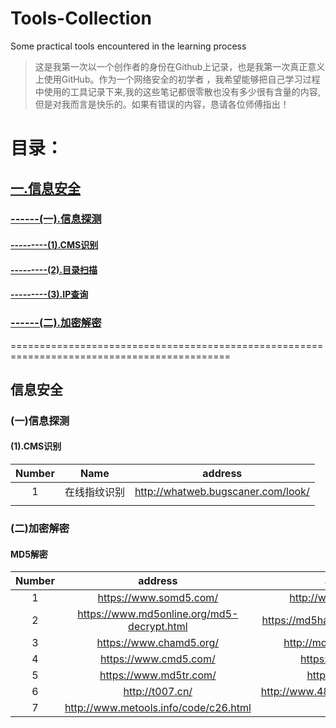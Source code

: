 # Tools-Collection
Some practical tools encountered in the learning process
> 这是我第一次以一个创作者的身份在Github上记录，也是我第一次真正意义上使用GitHub。作为一个网络安全的初学者 ，我希望能够把自己学习过程中使用的工具记录下来,我的这些笔记都很零散也没有多少很有含量的内容, 但是对我而言是快乐的。如果有错误的内容，恳请各位师傅指出！

# 目录：
[<h2>一.信息安全</h2>](#jump1)
[<h3>------(一).信息探测</h3>](#jump1.1)
[<h4>---------(1).CMS识别</h4>](#jump1.1.1)
[<h4>---------(2).目录扫描</h4>](#jump1.1.2)
[<h4>---------(3).IP查询</h4>](#jump1.1.3)
[<h3>------(二).加密解密</h3>](#jump2.1)



============================================================================================
<span id="jump1"><h2>信息安全</h2></span>
<span id="jump1.1"><h3>(一)信息探测</h3></span>
<span id="jump1.1.1"><h4>(1).CMS识别</h2></span>

| Number   |      Name     |  address |
|:----------:|:-------------:|:------:   |
| 1 |  在线指纹识别   | http://whatweb.bugscaner.com/look/ |
|          |               |           |



<span id="jump2.1"><h3>(二)加密解密</h3></span>
#### MD5解密
| Number   |      address    |  address |
|:----------:|:-------------:|:------:   |
| 1 |  https://www.somd5.com/  | http://www.ttmd5.com/ |
|    2      |  https://www.md5online.org/md5-decrypt.html             |     https://md5hashing.net/hash/md5/      |
|     3     | https://www.chamd5.org/           |     http://md5.my-addr.com/    |
|      4    |  https://www.cmd5.com/            |     https://pmd5.com/    |
|     5     |  https://www.md5tr.com/           |    https://cmd5.la/   |
|      6    |  http://t007.cn/           |     http://www.4869.com.cn/md5.html    |
|      7    |  http://www.metools.info/code/c26.html           |        |



